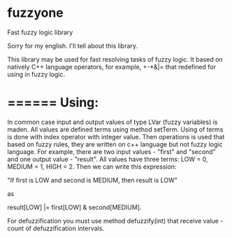 fuzzyone
========

Fast fuzzy logic library

Sorry for my english. I'll tell about this library.

This library may be used for fast resolving tasks of fuzzy logic.
It based on natively C++ language operators, for example, +-*&|= that redefined for using in fuzzy logic.

======
Using:
======

In common case input and output values of type LVar (fuzzy variables) is maden. All values are defined terms using method setTerm. Using of terms is done with index operator with integer value. Then operations is used that based on fuzzy rules, they are written on c++ language but not fuzzy logic language. For example, there are two input values - "first" and "second" and one output value - "result". All values have three terms: LOW = 0, MEDIUM = 1, HIGH = 2. Then we can write this expression:

"If first is LOW and second is MEDIUM, then result is LOW"

as

result[LOW] |= first[LOW] & second[MEDIUM].

For defuzzification you must use method defuzzify(int) that receive value - count of defuzzification intervals.
